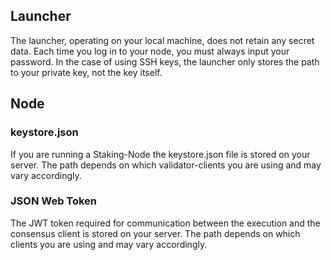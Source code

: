 ## Launcher

The launcher, operating on your local machine, does not retain any secret data. Each time you log in to your node, you must always input your password. In the case of using SSH keys, the launcher only stores the path to your private key, not the key itself.

## Node

### keystore.json
If you are running a Staking-Node the keystore.json file is stored on your server. The path depends on which validator-clients you are using and may vary accordingly.

### JSON Web Token
The JWT token required for communication between the execution and the consensus client is stored on your server. The path depends on which clients you are using and may vary accordingly.